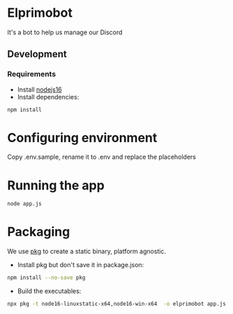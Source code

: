 # Elprimobot

It's a bot to help us manage our Discord

## Development

### Requirements

* Install [nodejs16](https://nodejs.org/download/release/latest-v16.x/)
* Install dependencies:
```bash
npm install
```

# Configuring environment

Copy .env.sample, rename it to .env and replace the placeholders

# Running the app

```bash
node app.js
```

# Packaging

We use [pkg](https://www.npmjs.com/package/pkg) to create a static binary, platform agnostic.

* Install pkg but don't save it in package.json:
```bash
npm install --no-save pkg
```
* Build the executables:
```bash
npx pkg -t node16-linuxstatic-x64,node16-win-x64  -o elprimobot app.js
```
